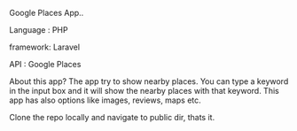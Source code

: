 Google Places App..

Language : PHP 

framework: Laravel

API : Google Places

About this app? 
The app try to show nearby places. You can type a keyword in the input box and it will show the nearby places with that keyword. 
This app has also options like images, reviews, maps etc.

Clone the repo locally and navigate to public dir, thats it.
